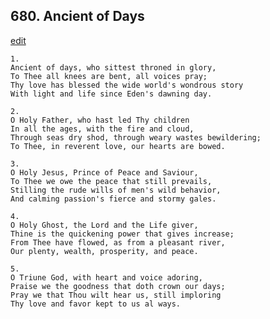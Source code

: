 
## 680.  Ancient of Days
[edit](https://docs.google.com/document/d/14KGPpOvB3vIE-nUZ2hfObv0DxRTkZ8ed/edit?mode=html)



    1.
    Ancient of days, who sittest throned in glory, 
    To Thee all knees are bent, all voices pray; 
    Thy love has blessed the wide world's wondrous story 
    With light and life since Eden's dawning day. 

    2.
    O Holy Father, who hast led Thy children 
    In all the ages, with the fire and cloud, 
    Through seas dry shod, through weary wastes bewildering; 
    To Thee, in reverent love, our hearts are bowed. 

    3.
    O Holy Jesus, Prince of Peace and Saviour, 
    To Thee we owe the peace that still prevails, 
    Stilling the rude wills of men's wild behavior, 
    And calming passion's fierce and stormy gales. 

    4.
    O Holy Ghost, the Lord and the Life giver, 
    Thine is the quickening power that gives increase; 
    From Thee have flowed, as from a pleasant river, 
    Our plenty, wealth, prosperity, and peace. 

    5.
    O Triune God, with heart and voice adoring, 
    Praise we the goodness that doth crown our days; 
    Pray we that Thou wilt hear us, still imploring 
    Thy love and favor kept to us al ways.

